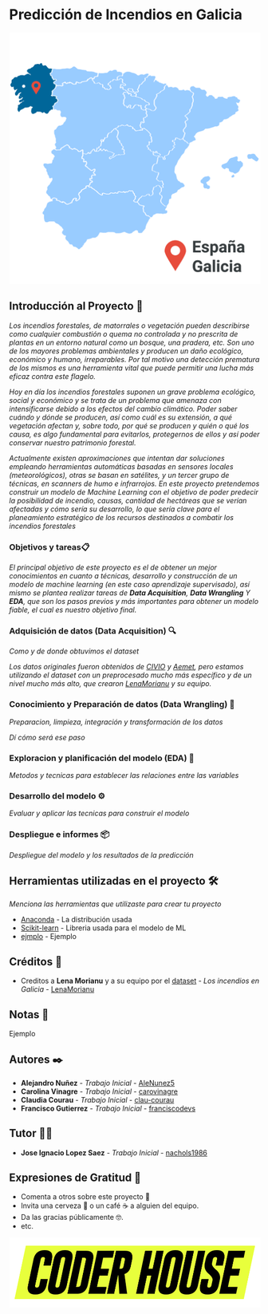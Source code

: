 # Predicción de Incendios en Galicia
![alt text](Spain_Galicia.png)

## Introducción al Proyecto 🚀
_Los incendios forestales, de matorrales o vegetación pueden describirse como cualquier combustión o quema no controlada y no prescrita de plantas en un entorno natural como un bosque, una pradera, etc. Son uno de los mayores problemas ambientales y producen un daño ecológico, económico y humano, irreparables. Por tal motivo una detección prematura de los mismos es una herramienta vital que puede permitir una lucha más eficaz contra este flagelo._

_Hoy en día los incendios forestales suponen un grave problema ecológico, social y económico y se trata de un problema que amenaza con intensificarse debido a los efectos del cambio climático. Poder saber cuándo y dónde se producen, así como cuál es su extensión, a qué vegetación afectan y, sobre todo, por qué se producen y quién o qué los causa, es algo fundamental para evitarlos, protegernos de ellos y así poder conservar nuestro patrimonio forestal._

_Actualmente existen aproximaciones que intentan dar soluciones empleando herramientas automáticas basadas en sensores locales (meteorológicos), otras se basan en satélites, y un tercer grupo de técnicas, en scanners de humo e infrarrojos. En este proyecto pretendemos construir un modelo de Machine Learning con el objetivo de poder predecir la posibilidad de incendio, causas, cantidad de hectáreas que se verían afectadas y cómo sería su desarrollo, lo que sería clave para el planeamiento estratégico de los recursos destinados a combatir los incendios forestales_


### Objetivos y tareas📋

_El principal objetivo de este proyecto es el de obtener un mejor conocimientos en cuanto a técnicas, desarrollo y construcción de un modelo de machine learning (en este caso aprendizaje supervisado), así mismo se plantea realizar tareas de **Data Acquisition**, **Data Wrangling** Y **EDA**, que son los pasos previos y más importantes para obtener un modelo fiable, el cual es nuestro objetivo final._


### Adquisición de datos (Data Acquisition) :mag:

_Como y de donde obtuvimos el dataset_

_Los datos originales fueron obtenidos de [CIVIO](https://datos.civio.es/dataset/todos-los-incendios-forestales/) y [Aemet](https://opendata.aemet.es/centrodedescargas/productosAEMET), pero estamos utilizando el dataset con un preprocesado mucho más específico y de un nivel mucho más alto, que crearon [LenaMorianu](https://github.com/LenaMorianu) y su equipo._

### Conocimiento y Preparación de datos (Data Wrangling) 🔧

_Preparacion, limpieza, integración y transformación de los datos_

_Dí cómo será ese paso_

### Exploracion y planificación del modelo (EDA) :microscope:

_Metodos y tecnicas para establecer las relaciones entre las variables_

### Desarrollo del modelo ⚙️

_Evaluar y aplicar las tecnicas para construir el modelo_

### Despliegue e informes 📦

_Despliegue del modelo y los resultados de la predicción_


## Herramientas utilizadas en el proyecto 🛠️

_Menciona las herramientas que utilizaste para crear tu proyecto_

* [Anaconda](https://www.anaconda.com/) - La distribución usada
* [Scikit-learn](https://scikit-learn.org/) - Libreria usada para el modelo de ML
* [ejmplo](https://ejemplo/ejemplo/) - Ejemplo

## Créditos :handshake:

* Creditos a **Lena Morianu** y a su equipo por el [dataset](https://github.com/LenaMorianu/Los-incendios-en-Galicia) - *Los incendios en Galicia* - [LenaMorianu](https://github.com/LenaMorianu)

## Notas 📌

Ejemplo

## Autores ✒️

* **Alejandro Nuñez** - *Trabajo Inicial* - [AleNunez5](https://github.com/AleNunez5)
* **Carolina Vinagre** - *Trabajo Inicial* - [carovinagre](https://github.com/carovinagre)
* **Claudia Courau** - *Trabajo Inicial* - [clau-courau](https://github.com/clau-courau)
* **Francisco Gutierrez** - *Trabajo Inicial* - [franciscodevs](https://github.com/franciscodevs)

## Tutor :raising_hand_man:
* **Jose Ignacio Lopez Saez** - *Trabajo Inicial* - [nachols1986](https://github.com/nachols1986)


## Expresiones de Gratitud 🎁

* Comenta a otros sobre este proyecto 📢
* Invita una cerveza 🍺 o un café ☕ a alguien del equipo.
* Da las gracias públicamente 🤓.
* etc.

![alt text](LOGO_CODER.png)
